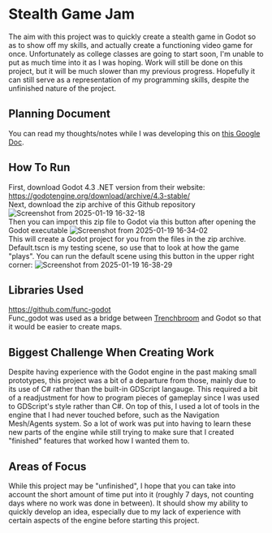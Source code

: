 # Stealth Game Jam
The aim with this project was to quickly create a stealth game in Godot so as to show off my skills, and actually create a functioning video game for once. Unfortunately as college classes are going to start soon, I'm unable to put as much time into it as I was hoping. Work will still be done on this project, but it will be much slower than my previous progress. Hopefully it can still serve as a representation of my programming skills, despite the unfinished nature of the project.

## Planning Document
You can read my thoughts/notes while I was developing this on [this Google Doc](https://docs.google.com/document/d/12u8G-UWCU5dTdj_DMAqFxAhvYYngE2nHEc55exBEVUo/edit?usp=sharing). 

## How To Run
First, download Godot 4.3 .NET version from their website: https://godotengine.org/download/archive/4.3-stable/ \
Next, download the zip archive of this Github repository
![Screenshot from 2025-01-19 16-32-18](https://github.com/user-attachments/assets/26a975f8-9322-4f79-bdf4-83f01a19649c) \
Then you can import this zip file to Godot via this button after opening the Godot executable
![Screenshot from 2025-01-19 16-34-02](https://github.com/user-attachments/assets/0bd92774-d3e8-4b4f-adec-2ccd49f680fc) \
This will create a Godot project for you from the files in the zip archive. Default.tscn is my testing scene, so use that to look at how the game "plays". You can run the default scene using this button in the upper right corner:
![Screenshot from 2025-01-19 16-38-29](https://github.com/user-attachments/assets/9ad8dfc5-8b79-4c16-aa29-1ba9cd8b71b4)


## Libraries Used
https://github.com/func-godot \
Func_godot was used as a bridge between [Trenchbroom](https://trenchbroom.github.io/) and Godot so that it would be easier to create maps.

## Biggest Challenge When Creating Work
Despite having experience with the Godot engine in the past making small prototypes, this project was a bit of a departure from those, mainly due to its use of C# rather than the built-in GDScript langauge. This required a bit of a readjustment for how to program pieces of gameplay since I was used to GDScript's style rather than C#. On top of this, I used a lot of tools in the engine that I had never touched before, such as the Navigation Mesh/Agents system. So a lot of work was put into having to learn these new parts of the engine while still trying to make sure that I created "finished" features that worked how I wanted them to.

## Areas of Focus
While this project may be "unfinished", I hope that you can take into account the short amount of time put into it (roughly 7 days, not counting days where no work was done in between). It should show my ability to quickly develop an idea, especially due to my lack of experience with certain aspects of the engine before starting this project.
